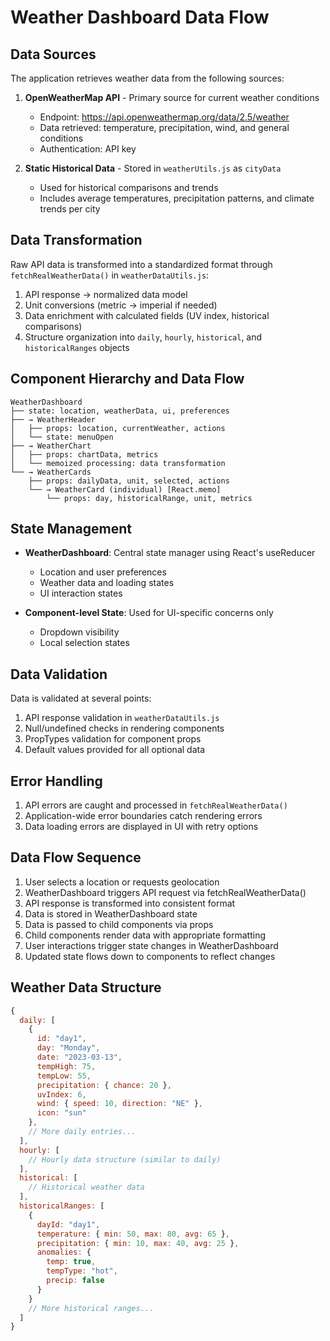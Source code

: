 # Weather Dashboard Data Flow

## Data Sources

The application retrieves weather data from the following sources:

1. **OpenWeatherMap API** - Primary source for current weather conditions
   - Endpoint: https://api.openweathermap.org/data/2.5/weather
   - Data retrieved: temperature, precipitation, wind, and general conditions
   - Authentication: API key

2. **Static Historical Data** - Stored in `weatherUtils.js` as `cityData`
   - Used for historical comparisons and trends
   - Includes average temperatures, precipitation patterns, and climate trends per city

## Data Transformation

Raw API data is transformed into a standardized format through `fetchRealWeatherData()` in `weatherDataUtils.js`:

1. API response → normalized data model
2. Unit conversions (metric → imperial if needed)
3. Data enrichment with calculated fields (UV index, historical comparisons)
4. Structure organization into `daily`, `hourly`, `historical`, and `historicalRanges` objects

## Component Hierarchy and Data Flow

```
WeatherDashboard
├── state: location, weatherData, ui, preferences
├── → WeatherHeader
│   ├── props: location, currentWeather, actions
│   └── state: menuOpen
├── → WeatherChart
│   ├── props: chartData, metrics
│   └── memoized processing: data transformation
└── → WeatherCards
    ├── props: dailyData, unit, selected, actions
    └── → WeatherCard (individual) [React.memo]
        └── props: day, historicalRange, unit, metrics
```

## State Management

- **WeatherDashboard**: Central state manager using React's useReducer
  - Location and user preferences
  - Weather data and loading states
  - UI interaction states

- **Component-level State**: Used for UI-specific concerns only
  - Dropdown visibility
  - Local selection states

## Data Validation

Data is validated at several points:
1. API response validation in `weatherDataUtils.js`
2. Null/undefined checks in rendering components
3. PropTypes validation for component props
4. Default values provided for all optional data

## Error Handling

1. API errors are caught and processed in `fetchRealWeatherData()`
2. Application-wide error boundaries catch rendering errors
3. Data loading errors are displayed in UI with retry options

## Data Flow Sequence

1. User selects a location or requests geolocation
2. WeatherDashboard triggers API request via fetchRealWeatherData()
3. API response is transformed into consistent format
4. Data is stored in WeatherDashboard state
5. Data is passed to child components via props
6. Child components render data with appropriate formatting
7. User interactions trigger state changes in WeatherDashboard
8. Updated state flows down to components to reflect changes

## Weather Data Structure

```javascript
{
  daily: [
    {
      id: "day1",
      day: "Monday",
      date: "2023-03-13",
      tempHigh: 75,
      tempLow: 55,
      precipitation: { chance: 20 },
      uvIndex: 6,
      wind: { speed: 10, direction: "NE" },
      icon: "sun"
    },
    // More daily entries...
  ],
  hourly: [
    // Hourly data structure (similar to daily)
  ],
  historical: [
    // Historical weather data
  ],
  historicalRanges: [
    {
      dayId: "day1",
      temperature: { min: 50, max: 80, avg: 65 },
      precipitation: { min: 10, max: 40, avg: 25 },
      anomalies: {
        temp: true,
        tempType: "hot",
        precip: false
      }
    }
    // More historical ranges...
  ]
}
```